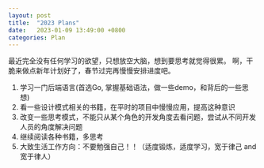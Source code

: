 ```yaml
---
layout: post
title:  "2023 Plans"
date:   2023-01-09 13:49:00 +0800
categories: Plan
---
```


最近完全没有任何学习的欲望，只想放空大脑，想到要思考就觉得很累。
啊，干脆来做点新年计划好了，春节过完再慢慢安排进度吧。

1. 学习一门后端语言(首选Go, 掌握基础语法，做一些demo，和背后的一些思想)
2. 看一些设计模式相关的书籍，在平时的项目中慢慢应用，提高这种意识
3. 改变一些思考模式，不能只从某个角色的开发角度去看问题，尝试从不同开发人员的角度解决问题
4. 继续阅读各种书籍，多思考
5. 大致生活工作方向：不要勉强自己！！（适度锻炼，适度学习，宽于律己 and 宽于律人）

